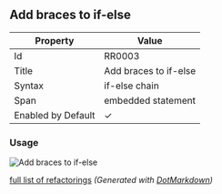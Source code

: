 ## Add braces to if\-else

| Property           | Value                  |
| ------------------ | ---------------------- |
| Id                 | RR0003                 |
| Title              | Add braces to if\-else |
| Syntax             | if\-else chain         |
| Span               | embedded statement     |
| Enabled by Default | &#x2713;               |

### Usage

![Add braces to if-else](../../images/refactorings/AddBracesToIfElse.png)

[full list of refactorings](Refactorings.md)
*\(Generated with [DotMarkdown](http://github.com/JosefPihrt/DotMarkdown)\)*
